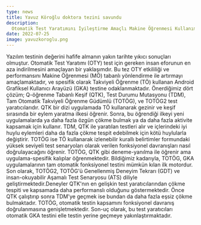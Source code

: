 ```yaml
---
type: news
title: Yavuz Köroğlu doktora tezini savundu
description:
  Otomatik Test Yaratımını İyileştirme Amaçlı Makine Öğrenmesi Kullanımı
date: 2022-07-25
image: yavuzkoroglu.png
---
```


Yazılım testinin değerini hafife almanın yakın tarihte yıkıcı sonuçları
olmuştur. Otomatik Test Yaratımı (OTY) test için gereken insan eforunun en aza
indirilmesini amaçlayan bir yaklaşımdır. Bu tez OTY etkililiği ve performansını
Makine Öğrenmesi (MÖ) tabanlı yönlendirme ile artırmayı amaçlamaktadır, ve
spesifik olarak Takviyeli Öğrenme (TÖ) kullanan Android Grafiksel Kullanıcı
Arayüzü (GKA) testine odaklanmaktadır. Önerdiğimiz dört çözüm; Q-öğrenme Tabanlı
Keşif (QTK), Test Durumu Mutasyonu (TDM), Tam Otomatik Takviyeli Öğrenme Güdümlü
(TOTÖG), ve TOTÖG2 test yaratıcılarıdır. QTK bir dizi uygulamada TÖ kullanarak
gezinir ve keşif sırasında bir eylem yaratma ilkesi öğrenir. Sonra, bu öğrendiği
ilkeyi yeni uygulamalarda ya daha fazla özgün çökme bulmak ya da daha fazla
aktivite kapsamak için kullanır. TDM, QTK ile yaratılan testleri alır ve
içlerindeki iyi huylu eylemleri daha da fazla çökme tespit edebilmek için kötü
huylularla değiştirir. TOTÖG ise TÖ kullanarak izlenebilir kurallı belirtimler
formundaki yüksek seviyeli test senaryoları olarak verilen fonksiyonel
davranışları nasıl doğrulayacağını öğrenir. TOTÖG, QTK gibi deneme-yanılma ile
öğrenir ama uygulama-spesifik kalıplar öğrenmektedir. Bildiğimiz kadarıyla,
TOTÖG, GKA uygulamalarının tam otomatik fonksiyonel testini mümkün kılan ilk
motordur. Son olarak, TOTÖG2, TOTÖG'ü Genellenmiş Deneyim Tekrarı (GDT) ve
insan-okuyabilir Aşamalı Test Senaryosu (ATS) diliyle geliştirmektedir.Deneyler
QTK'nın en gelişkin test yaratıcılarından çökme tespiti ve kapsamada daha
performanslı olduğunu göstermektedir. Önce QTK çalıştırıp sonra TDM'ye geçmek
ise bundan da daha fazla eşsiz çökme bulmaktadır. TOTÖG, otomatik testin
kapsamını fonksiyonel davranış doğrulanmasına genişletmektedir. Son\-uç olarak,
bu test yaratıcıları otomatik GKA testini elle testin yerine geçmeye
yakınlaştırmaktadır.
